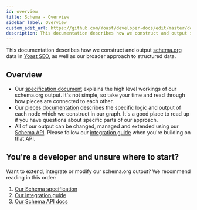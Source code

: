 ```yaml
---
id: overview
title: Schema - Overview
sidebar_label: Overview
custom_edit_url: https://github.com/Yoast/developer-docs/edit/master/docs/features/schema/overview.md
description: This documentation describes how we construct and output schema.org data in the Yoast SEO plugin(s).
---
```

This documentation describes how we construct and output [schema.org](http://schema.org/) data in [Yoast SEO](https://yoast.com/wordpress/plugins/seo/), as well as our broader approach to structured data.

## Overview
* Our [specification document](specification.md) explains the high level workings of our schema.org output. It's not simple, so take your time and read through how pieces are connected to each other.
* Our [pieces documentation](pieces.md) describes the specific logic and output of each node which we construct in our graph. It's a good place to read up if you have questions about specific parts of our approach.
* All of our output can be changed, managed and extended using our [Schema API](api.md). Please follow our [integration guide](integration-guidelines.md) when you're building on that API.

## You're a developer and unsure where to start?
Want to extend, integrate or modify our schema.org output? We recommend reading in this order:

1. [Our Schema specification](specification.md)
2. [Our integration guide](integration-guidelines.md)
3. [Our Schema API docs](api.md)
